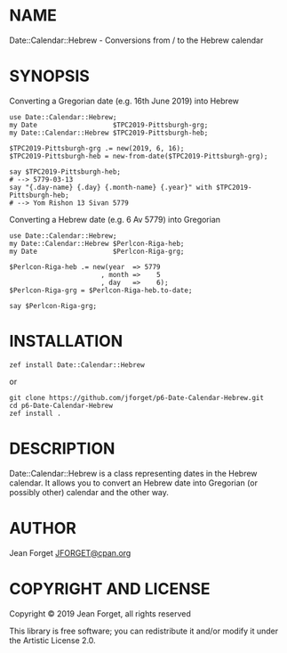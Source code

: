 NAME
====

Date::Calendar::Hebrew - Conversions from / to the Hebrew calendar

SYNOPSIS
========

Converting a Gregorian date (e.g. 16th June 2019) into Hebrew

```perl6
use Date::Calendar::Hebrew;
my Date                   $TPC2019-Pittsburgh-grg;
my Date::Calendar::Hebrew $TPC2019-Pittsburgh-heb;

$TPC2019-Pittsburgh-grg .= new(2019, 6, 16);
$TPC2019-Pittsburgh-heb = new-from-date($TPC2019-Pittsburgh-grg);

say $TPC2019-Pittsburgh-heb;
# --> 5779-03-13
say "{.day-name} {.day} {.month-name} {.year}" with $TPC2019-Pittsburgh-heb;
# --> Yom Rishon 13 Sivan 5779

```

Converting a Hebrew date (e.g. 6 Av 5779) into Gregorian

```perl6
use Date::Calendar::Hebrew;
my Date::Calendar::Hebrew $Perlcon-Riga-heb;
my Date                   $Perlcon-Riga-grg;

$Perlcon-Riga-heb .= new(year  => 5779
                       , month =>    5
                       , day   =>    6);
$Perlcon-Riga-grg = $Perlcon-Riga-heb.to-date;

say $Perlcon-Riga-grg;

```

INSTALLATION
============

```shell
zef install Date::Calendar::Hebrew
```

or

```shell
git clone https://github.com/jforget/p6-Date-Calendar-Hebrew.git
cd p6-Date-Calendar-Hebrew
zef install .
```


DESCRIPTION
===========

Date::Calendar::Hebrew  is a  class representing  dates in  the Hebrew
calendar. It allows  you to convert an Hebrew date  into Gregorian (or
possibly other) calendar and the other way.

AUTHOR
======

Jean Forget <JFORGET@cpan.org>

COPYRIGHT AND LICENSE
=====================

Copyright © 2019 Jean Forget, all rights reserved

This library is free software; you can redistribute it and/or modify it under the Artistic License 2.0.

